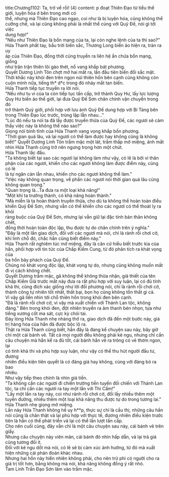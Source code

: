 title:Chương1102: Ta, trở về rồi! (4)
content:
p đoạt Thiên Đạo từ tiểu thế giới, luyện hóa ở bên trong mới có<br>thể, nhưng mà Thiên Đạo cao ngạo, coi như là bị luyện hóa, cũng không thể<br>cưỡng chế, vả lại cũng không phải là nhất thể cùng với Quỷ Đế, nói gì tới việc<br>dung hợp!"<br>"Nếu như Thiên Đạo là bổn mạng của ta, lại còn nghe lệnh của ta thì sao?"<br>Hứa Thanh phất tay, bầu trời biến sắc, Thương Long biến ảo hiện ra, tràn ra uy<br>áp của Thiên Đạo, đồng thời cũng truyền ra liên hệ ẩn chứa bổn mạng, giống<br>như trận trận thiên lôi gào thét, nổ vang khắp bát phương.<br>Quyết Dương Linh Tôn chợt mở hai mắt ra, lần đầu tiên biến đổi sắc mặt.<br>Thời khắc này khói đen trên ngọn núi thiên hồn bên cạnh cũng không còn<br>cuộn mình nữa, tiếng th* d*c trong đó nháy mắt tan biến.<br>Hứa Thanh tiếp tục truyền ra lời nói.<br>"Nếu như tu vi của ta còn tiếp tục tấn cấp, trở thành Quy Hư, lấy lực lượng<br>Quy Hư biến ảo thế giới, lại đưa Quỷ Đế Sơn chân chính vận chuyển trong đó<br>trở thành Quỷ giới, phối hợp với lưu ảnh Quỷ Đế dung hợp với Bí Tàng bên<br>trong Thiên Đạo lúc trước, trùng lặp lẫn nhau..."<br>"Lúc đó nếu ta nói ta đã lấy được truyền thừa của Quỷ Đế, các ngươi sẽ cảm<br>thấy việc này là không thể nào sao?"<br>Giọng nói bình tĩnh của Hứa Thanh vang vọng khắp bốn phương.<br>"Thời gian quá lâu, vả lại ngươi có thể làm được hay không cũng là không<br>biết!" Quyết Dương Linh Tôn trầm mặc một lát, trầm thấp mở miệng, ánh mắt<br>nhìn Hứa Thanh cũng trở nên ngưng trọng hơn một chút.<br>Hứa Thanh lắc đầu.<br>"Ta không biết tại sao các ngươi lại không làm như vậy, có lẽ là bởi vì thân<br>phận của các ngươi, khiến cho các ngươi không làm được điểm này, cũng có lẽ<br>là tự ngăn cản lẫn nhau, khiến cho các ngươi không thể làm."<br>"Việc này không quan trọng, về phần các ngươi nói thời gian quá lâu cũng<br>không quan trọng."<br>"Quan trọng là...Ta đưa ra một loại khả năng!"<br>"Một khi ta trưởng thành, có khả năng hoàn thành."<br>"Mà miễn là ta hoàn thành truyền thừa, cho dù ta không thể hoàn toàn điều<br>khiển Quỷ Đế Sơn, nhưng vẫn có thể khiến cho các ngươi có thể thoát ly ra khỏi<br>ràng buộc của Quỷ Đế Sơn, nhưng lại vẫn giữ lại đặc tính bản thân không chết,<br>đồng thời hoàn toàn độc lập, thu được tự do chân chính trên ý nghĩa."<br>"Đây là một lần giao dịch, đối với các ngươi mà nói, chỉ là rảnh rỗi chơi cờ,<br>khí linh chỗ đó, chắc hẳn cũng biết điểm này."<br>Hứa Thanh rất nghiêm túc mở miệng, đây là căn cứ hiểu biết trước kia của<br>hắn, phối hợp với tin tức của Chấp Kiếm Cung, từ đó phân tích ra khát vọng của<br>ba hồn bảy phách của Quỷ Đế.<br>Chúng nó khát vọng độc lập, khát vọng tự do, nhưng cũng không muốn mất<br>đi vị cách không chết.<br>Quyết Dương trầm mặc, gã không thể không thừa nhận, giả thiết của tên<br>Chấp Kiếm Giả trước mắt này đưa ra rất phù hợp với suy luận, lại có đủ tính<br>khả thi, cũng đích xác giống như lời đối phương nói, chỉ là rảnh rỗi chơi cờ,<br>thành công tự nhiên tốt nhất, thất bại, bọn họ cũng không tổn thất gì cả.<br>Vì vậy gã liền nhìn tới chỗ thiên hồn trong khói đen bên cạnh.<br>"Đã là rảnh rỗi chơi cờ, vì vậy mà xuất chiến với Thánh Lan tộc, không<br>đáng." Bên trong khói đen, đột nhiên truyền ra âm thanh bén nhọn, tựa như<br>tiếng xương cốt ma sát, cực kỳ chói tai.<br>Đáy lòng Hứa Thanh nhẹ nhàng thở ra, giao dịch đã đến một bước này, giá<br>trị hàng hóa của hắn đã được bộc lộ ra.<br>Thật ra Hứa Thanh cũng biết, hắn đây là đang kể chuyện sau này, bây giờ<br>chỉ một cái bánh vẽ. Tất cả mọi người đều không phải kẻ ngu, nhưng chỉ cần<br>câu chuyện mà hắn kể ra đủ tốt, cái bánh hắn vẽ ra trông có vẻ thơm ngon, lại<br>có tính khả thi và phù hợp suy luận, như vậy có thể thu hút người đầu tư, đương<br>nhiên điều kiện tiên quyết là có đáng giá hay không, cùng với đáng bỏ ra bao<br>nhiêu.<br>Như vậy tiếp theo chính là nhìn giá tiền.<br>"Ta không cần các ngươi đi chiến trường tiền tuyến đối chiến với Thánh Lan<br>tộc, ta chỉ cần các ngươi ra tay một lần với Thi Cấm!"<br>"Lấy một lần ra tay này, coi như rảnh rỗi chơi cờ, đổi lấy nhiều thêm một<br>tuyến đường, nhiều thêm một loại khả năng thu được tự do trong tương lai."<br>Hứa Thanh nhẹ giọng mở miệng.<br>Lần này Hứa Thanh không hề uy h**p, thực sự chỉ là cầu thị, những câu hắn<br>nói cũng là chân thật vả lại phù hợp với thực tế, đương nhiên điều kiện trước<br>tiên là hắn có thể phát triển vả lại có thể lần lượt tấn cấp.<br>Cho nên cuối cùng, đây vẫn chỉ là một câu chuyện sau này, cái bánh vẽ trên<br>giấy.<br>Nhưng câu chuyện này viên mãn, cái bánh đó nhìn hấp dẫn, vả lại trả giá<br>cũng tương đối ít.<br>Đối với kẻ ngu dốt mà nói, có lẽ sẽ bị cảm xúc ảnh hưởng, từ đó mà xuất<br>hiện những cái phán đoán khác nhau.<br>Nhưng hai hồn này hiển nhiên không phải, cho nên trừ phi có người cho ra<br>giá trị tốt hơn, bằng không mà nói, khả năng không đồng ý rất nhỏ.<br>Tam Linh Trấn Đạo Sơn lâm vào trầm mặc.